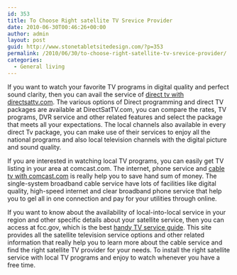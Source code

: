 ```yaml
---
id: 353
title: To Choose Right satellite TV Srevice Provider
date: 2010-06-30T00:46:26+00:00
author: admin
layout: post
guid: http://www.stonetabletsitedesign.com/?p=353
permalink: /2010/06/30/to-choose-right-satellite-tv-srevice-provider/
categories:
  - General living
---
```

If you want to watch your favorite TV programs in digital quality and perfect sound clarity, then you can avail the service of [direct tv with directsattv.com](http://www.directsattv.com). The various options of Direct programming and direct TV packages are available at DirectSatTV.com, you can compare the rates, TV programs, DVR service and other related features and select the package that meets all your expectations. The local channels also available in every direct Tv package, you can make use of their services to enjoy all the national programs and also local television channels with the digital picture and sound quality.

If you are interested in watching local TV programs, you can easily get TV listing in your area at comcast.com. The internet, phone service and [cable tv with comcast.com](http://www.comcast.com/) is really help you to save hand sum of money. The single-system broadband cable service have lots of facilities like digital quality, high-speed internet and clear broadband phone service that help you to gel all in one connection and pay for your utilities through online.

If you want to know about the availability of local-into-local service in your region and other specific details about your satellite service, then you can access at fcc.gov, which is the best [handy TV service guide](http://www.fcc.gov/cgb/consumerfacts/shvera.html). This site provides all the satellite television service options and other related information that really help you to learn more about the cable service and find the right satellite TV provider for your needs. To install the right satellite service with local TV programs and enjoy to watch whenever you have a free time.